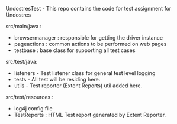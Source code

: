 UndostresTest - This repo contains the code for test assignment for Undostres

src/main/java :
- browsermanager : responsible for getting the driver instance
- pageactions : common actions to be performed on web pages
- testbase : base class for supporting all test cases


src/test/java:

- listeners - Test listener class for general test level logging
- tests - All test will be residing here.
- utils - Test reporter (Extent Reports) util added here.

src/test/resources :

- log4j config file
- TestReports : HTML Test report generated by Extent Reporter.
